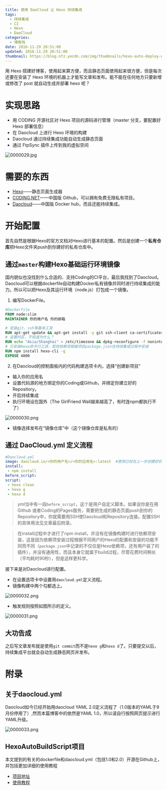 ```yaml
---
title: 使用 DaoCloud 让 Hexo 持续集成
tags:
  - 持续集成
  - CI
  - Hexo
  - DaoCloud
categories:
  - 博客栈
date: 2016-11-29 20:51:00
updated: 2016-11-29 20:51:00
thumbnail: https://blog.nfz.yecdn.com/img/thumbnails/hexo-auto-deploy-with-daocloud.png!blogth
---
```


用 Hexo 搭建好博客，使用起来算方便，而且静态页面使用起来很方便，但是每次还要在安装了 Hexo 环境的机器上才能写文章和发布。能不能在任何地方只要新增或修改了 post 就自动生成并部署 hexo 呢？

<!--more-->

# 实现思路

- 用 CODING 开源社区对 Hexo 项目的源码进行管理（master 分支，要配置好 Hexo 部署信息）
- 在 Daocloud 上进行 Hexo 环境的构建
- Daocloud 通过持续集成功能自动生成静态页面
- 通过 FtpSync 插件上传到我的虚拟空间

![0000029.jpg](https://i.nfz.yecdn.com/i/0000029.jpg)

# 需要的东西

- [Hexo](https://hexo.io)——静态页面生成器
- [CODING.NET](https://coding.io)——中国版 Github，可以拥有免费无限私有项目。
- [Daocloud](https://www.daocloud.io)——中国版 Docker hub，而且还能持续集成。

# 开始配置

首先自然是根据Hexo的官方文档对Hexo进行基本的配置。然后是创建一个**私有仓库**把Hexo文件夹push到你建好的私有仓库中。

## 通过`master`构建Hexo基础运行环境镜像
国内貌似也没找到什么合适的、支持Coding的CI平台，最后我找到了Daocloud。Daocloud可以根据dockerfile自动构建Docker私有镜像并同时进行持续集成的能力。所以可以把Hexo及其运行环境（node.js）打包成一个镜像。
1. 编写DockerFile。

```dockerfile
#Dockerfile
FROM node:slim
MAINTAINER 你的用户名 你的邮箱

# 安装git、ssh等基本工具
RUN apt-get update && apt-get install -y git ssh-client ca-certificates --no-install-recommends && rm -r /var/lib/apt/lists/*
# 设置时区，不知道为什么？
RUN echo "Asia/Shanghai" > /etc/timezone && dpkg-reconfigure -f noninteractive tzdata
# 只安装Hexo命令行工具，其他依赖项根据项目package.json在持续集成过程中安装
RUN npm install hexo-cli -g
EXPOSE 4000
```

2. 在Daocloud的控制面板内的代码构建选项卡内，选择“创建新项目”
 - 输入你的应用名
 - 设置代码源的地方绑定你的Coding或Github，并绑定你建立好的Repository。
 - 开启持续集成
 - 执行环境设在国外（The GirlFriend Wall越来越高了，有时连npm都执行不了）
 
![0000030.png](https://i.nfz.yecdn.com/i/0000030.png)

 - 镜像选择发布在“镜像仓库”中（这个镜像仓库是私有的）


## 通过 DaoCloud.yml 定义流程

```yaml
#Daocloud.yml
image: daocloud.io/<你的用户名>/<你的应用名>:latest  #使用已经在上一步创建好的Hexo基础环境镜像（并不包括博客项目源码）
install:
 - npm install
before_script:
script:
 - hexo clean
 - hexo g
 - hexo d
```

> yml当中有一段`before_script`，这个是用户自定义脚本。如果说你是在用Github
或者Coding的Pages服务，需要把生成的静态页面push到你的Repository中，你就需要用SSH使Daocloud和Repository连接。配置SSH的具体用法见文章最后附录。

> 在install过程中才进行了npm install，并没有在镜像构建时进行依赖项安装，这是因为依赖项安装过程根据不同用户的Hexo的配置和安装的功能不同而不同（`package.json`中记录的不仅仅是Hexo依赖项，还有用户装了的插件），并没有通用性，而且本身它就属于build过程，尽管花费时间稍长（平均耗时90秒），但是这样更科学。

接下来是对Daocloud进行配置。
- 在设置选项卡中设置用`daocloud.yml`定义流程。
- 镜像构建中两个勾都选上。

![0000032.png](https://i.nfz.yecdn.com/i/0000032.png)

- 触发规则按照如图所示的定义。

![0000031.png](https://i.nfz.yecdn.com/i/0000031.png)

## 大功告成
之后写文章发布就是使用`git commit`而不是`hexo g`和`hexo d`了。只要提交以后，持续集成平台就会自动生成静态网页并发布。



# 附录
## 关于daocloud.yml

Daocloud如今已经开始用daocloud YAML 2.0定义流程了（1.0版本的YAML于9月份停用了）,然而本篇博客中的依然是YAML 1.0，所以请自行按照网页提示进行YAML升级。

![0000033.png](https://i.nfz.yecdn.com/i/0000033.png)

## HexoAutoBuildScript项目

本文提到的有关的dockerfile和daocloud.yml（包括1.0和2.0）开源在Github上，并包括更加详细的使用教程

- [项目地址](https://github.com/neoFelhz/HexoAutoBuildScript)
- [使用教程](https://github.com/neoFelhz/HexoAutoBuildScript/wiki)
